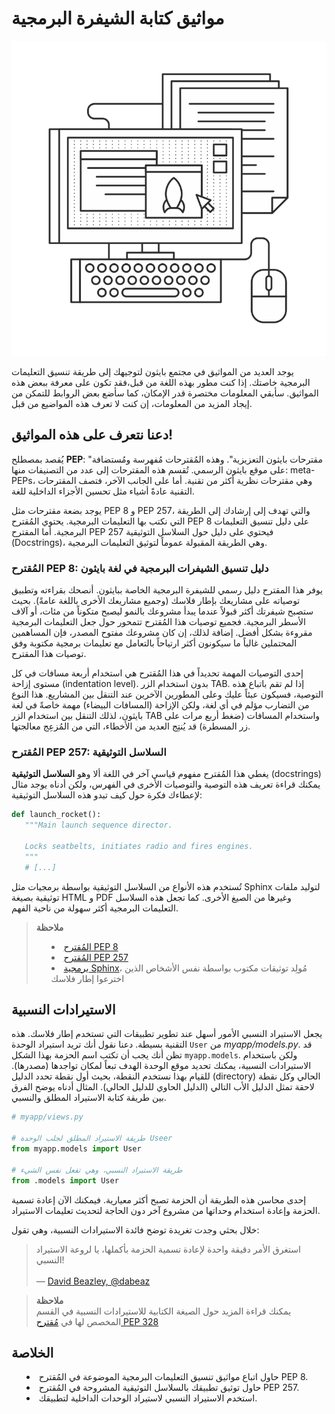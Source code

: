 # مواثيق كتابة الشيفرة البرمجية

<img src='../images/conventions.png' />

يوجد العديد من المواثيق في مجتمع بايثون لتوجيهك إلى طريقة تنسيق التعليمات البرمجية خاصتك. إذا كنت مطور بهذه اللغة من قبل،فقد تكون على معرفة ببعض هذه المواثيق. سأبقي المعلومات مختصرة قدر الإمكان، كما سأضع بعض الروابط للتمكن من إيجاد المزيد من المعلومات، إن كنت لا تعرف هذه المواضيع من قبل.

## دعنا نتعرف على هذه المواثيق!

يُقصد بمصطلح **PEP**: "مقترحات بايثون التعزيزية". وهذه المُقترحات مُفهرسة ومُستضافة على موقع بايثون الرسمي. تُقسم هذه المقترحات إلى عدد من التصنيفات منها: meta-PEPs، وهي مقترحات نظرية أكثر من تقنية. أما على الجانب الآخر، فتصف المقترحات التقنية عادةً أشياء مثل تحسين الأجزاء الداخلية للغة.

يوجد بضعة مقترحات مثل PEP 8 و PEP 257، والتي تهدف إلى إرشادك إلى الطريقة التي نكتب بها التعليمات البرمجية. يحتوي المُقترح PEP 8 على دليل تنسيق التعليمات البرمجية. أما المقترح PEP 257 فيحتوي على دليل حول السلاسل التوثيقية (Docstrings)، وهي الطريقة المقبولة عموماً لتوثيق التعليمات البرمجية.

### المُقترح PEP 8: دليل تنسيق الشيفرات البرمجية في لغة بايثون

يوفر هذا المقترح دليل رسمي للشيفرة البرمجية الخاصة ببايثون. أنصحك بقراءته وتطبيق توصياته على مشاريعك بإطار فلاسك (وجميع مشاريعك الأخرى باللغة عامةً). بحيث ستصبح شيفرتك أكثر قبولاً عندما يبدأ مشروعك بالنمو ليصبح متكوناً من مئات، أو آلاف الأسطر البرمجية. فجميع توصيات هذا المُقترح تتمحور حول جعل التعليمات البرمجية مقروءة بشكل أفضل. إضافة لذلك، إن كان مشروعك مفتوح المصدر، فإن المساهمين المحتملين غالباً ما سيكونون أكثر ارتياحاً بالتعامل مع تعليمات برمجية مكتوبة وفق توصيات هذا المقترح.

إحدى التوصيات المهمة تحديداً في هذا المُقترح هي استخدام أربعة مسافات في كل مستوى إزاحة (indentation level). بدون استخدام الزر TAB. إذا لم تقم باتباع هذه التوصية، فسيكون عبئاً عليك وعلى المطورين الآخرين عند التنقل بين المشاريع. هذا النوع من التضارب مؤلم في أي لغة، ولكن الإزاحة (المسافات البيضاء) مهمة خاصةً في لغة بايثون، لذلك التنقل بين استخدام الزر TAB واستخدام المسافات (ضغط أربع مرات على زر المسطرة) قد يُنتِج العديد من الأخطاء، التي من المُزعِج معالجتها.

### المُقترح PEP 257: السلاسل التوثيقية

يغطي هذا المُقترح مفهوم قياسي آخر في اللغة ألا وهو **السلاسل التوثيقية** (docstrings) يمكنك قراءة تعريف هذه التوصية والتوصيات الأخرى في الفهرس، ولكن أدناه يوجد مثال لإعطاءك فكرة حول كيف تبدو هذه السلاسل التوثيقية:

```python
def launch_rocket():
   """Main launch sequence director.

   Locks seatbelts, initiates radio and fires engines.
   """
   # [...]
```

تُستخدم هذه الأنواع من السلاسل التوثيقية بواسطة برمجيات مثل Sphinx لتوليد ملفات توثيقية بصيغة HTML و PDF وغيرها من الصيغ الأخرى. كما تجعل هذه السلاسل التعليمات البرمجية أكثر سهولة من ناحية الفهم.

<blockquote>
<b>ملاحظة</b><br/>
<ul style='list-style-type: disc; list-style-position: inside;'>
  <li><a href='http://legacy.python.org/dev/peps/pep-0008/'>المُقترح PEP 8</a></li>
  <li><a href='http://legacy.python.org/dev/peps/pep-0257/'>المُقترح PEP 257</a></li>
  <li><a href='http://sphinx-doc.org/'>برمجية Sphinx</a>، مُولِد توثيقات مكتوب بواسطة نفس الأشخاص الذين اخترعوا إطار فلاسك</li>
</ul>
</blockquote>

## الاستيرادات النسبية

يجعل الاستيراد النسبي الأمور أسهل عند تطوير تطبيقات التي تستخدم إطار فلاسك. هذه التقنية بسيطة. دعنا نقول أنك تريد استيراد الوحدة `User` من *myapp/models.py*. قد تظن أنك يجب أن تكتب اسم الحزمة بهذا الشكل `myapp.models`. ولكن باستخدام الاستيرادات النسبية، يمكنك تحديد موقع الوحدة الهدف تبعاً لمكان تواجدها (مصدرها). للقيام بهذا نستخدم النقطة، بحيث أول نقطة تحدد الدليل (directory) الحالي وكل نقطة لاحقة تمثل الدليل الأب التالي (الدليل الحاوي للدليل الحالي). المثال أدناه يوضح الفرق بين طريقة كتابة الاستيراد المطلق والنسبي.

```python
# myapp/views.py

# طريقة الاستيراد المطلق لجلب الوحدة Useer
from myapp.models import User

# طريقة الاستيراد النسبي، وهي تفعل نفس الشيء
from .models import User
```

إحدى محاسن هذه الطريقة أن الحزمة تصبح أكثر معيارية. فيمكنك الآن إعادة تسمية الحزمة وإعادة استخدام وحداتها من مشروع آخر دون الحاجة لتحديث تعليمات الاستيراد.

خلال بحثي وجدت تغريدة توضح فائدة الاستيرادات النسبية، وهي تقول:


> استغرق الأمر دقيقة واحدة لإعادة تسمية الحزمة بأكملها، يا لروعة الاستيراد النسبي!
<br/><br/>
— [David Beazley, @dabeaz](https://twitter.com/dabeaz/status/372059407711887360)

<blockquote>
<b>ملاحظة</b><br/>
يمكنك قراءة المزيد حول الصيغة الكتابية للاستيرادات النسبية في القسم المخصص لها في <a href='http://www.python.org/dev/peps/pep-0328/#guido-s-decision'>مُقترح PEP 328</a>
</blockquote>

## الخلاصة

<ul style='list-style-type: disc; list-style-position: inside;'>
  <li>حاول اتباع مواثيق تنسيق التعليمات البرمجية الموضوعة في المُقترح PEP 8.</li>
  <li>حاول توثيق تطبيقك بالسلاسل التوثيقية المشروحة في المُقترح PEP 257.</li>
  <li>استخدم الاستيراد النسبي لاستيراد الوحدات الداخلية لتطبيقك.</li>
</ul>

